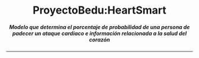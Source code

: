 <center><h1>ProyectoBedu:HeartSmart</h1></center>
<center><h5>Modelo que determina el porcentaje de probabilidad de una persona de padecer un ataque cardiaco e información relacionada a la salud del corazón </h5></center>
<hr>

